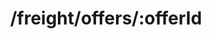 ---
title: '/freight/offers/:offerId'
position_number: 3
type: get
description: Retrieve a freight offer based on an offer ID
parameters:
  - name:
    content:
content_markdown:
left_code_blocks:
  - code_block:
    title:
    language:
right_code_blocks:
  - code_block: |
      curl --location --request GET
            'https://api.fx.wktransportservices.com/freight/offers/aaaasfbf4mgaf' \
            --header 'Authorization: Bearer eyJh...' \
            --header 'Accept-Version: v2' 
    title: Request example
    language: bash
---